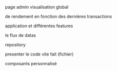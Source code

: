 page admin visualisation global 

de rendement en fonction des dernières transactions 






application et différentes features

le flux de datas 

repository

presenter le code vite fait (fichier)

composants personnalisé